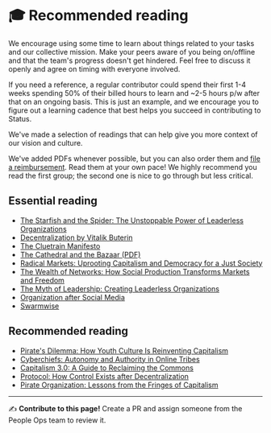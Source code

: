 # 🎓 Recommended reading

We encourage using some time to learn about things related to your tasks and our collective mission. Make your peers aware of you being on/offline and that the team's progress doesn't get hindered. Feel free to discuss it openly and agree on timing with everyone involved.

If you need a reference, a regular contributor could spend their first 1-4 weeks spending 50% of their billed hours to learn and ~2-5 hours p/w after that on an ongoing basis. This is just an example, and we encourage you to figure out a learning cadence that best helps you succeed in contributing to Status.

We've made a selection of readings that can help give you more context of our vision and culture. 

We've added PDFs whenever possible, but you can also order them and [file a reimbursement](/src/finance/expense-reimbursements.md). Read them at your own pace! We highly recommend you read the first group; the second one is nice to go through but less critical.

## Essential reading

   * [The Starfish and the Spider: The Unstoppable Power of Leaderless Organizations](https://www.goodreads.com/book/show/21314.The_Starfish_and_the_Spider)
   * [Decentralization by Vitalik Buterin](https://medium.com/@VitalikButerin/the-meaning-of-decentralization-a0c92b76a274)
   * [The Cluetrain Manifesto](https://www.goodreads.com/book/show/81195.The_Cluetrain_Manifesto)
   * [The Cathedral and the Bazaar (PDF)](https://www.goodreads.com/book/show/134825.The_Cathedral_the_Bazaar)
   * [Radical Markets: Uprooting Capitalism and Democracy for a Just Society](https://www.goodreads.com/book/show/36515770-radical-markets)
   * [The Wealth of Networks: How Social Production Transforms Markets and Freedom](https://www.goodreads.com/book/show/14721.The_Wealth_of_Networks)
   * [The Myth of Leadership: Creating Leaderless Organizations](https://www.goodreads.com/book/show/2406955.The_Myth_of_Leadership)
   * [Organization after Social Media](https://www.goodreads.com/book/show/41546391-organization-after-social-media)
   * [Swarmwise](https://falkvinge.net/files/2013/04/Swarmwise-2013-by-Rick-Falkvinge-v1.1-2013Sep01.pdf)

## Recommended reading

   * [Pirate's Dilemma: How Youth Culture Is Reinventing Capitalism](https://www.goodreads.com/book/show/2286633.The_Pirate_s_Dilemma)
   * [Cyberchiefs: Autonomy and Authority in Online Tribes](https://www.goodreads.com/book/show/6449779-cyberchiefs)
   * [Capitalism 3.0: A Guide to Reclaiming the Commons](https://www.goodreads.com/book/show/640034.Capitalism_3_0)
   * [Protocol: How Control Exists after Decentralization](https://www.goodreads.com/book/show/274500.Protocol)
   * [Pirate Organization: Lessons from the Fringes of Capitalism](https://www.goodreads.com/book/show/13586923-the-pirate-organization)


*****

✍️ **Contribute to this page!** Create a PR and assign someone from the People Ops team to review it.
